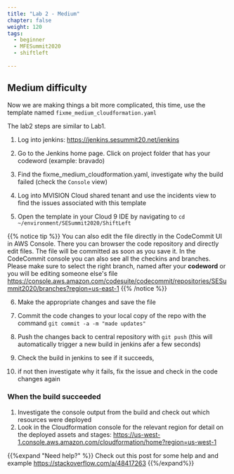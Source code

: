 ```yaml
---
title: "Lab 2 - Medium"
chapter: false
weight: 120
tags:
  - beginner
  - MFESummit2020
  - shiftleft
  
---
```



## Medium difficulty
Now we are making things a bit more complicated, this time, use the template named `fixme_medium_cloudformation.yaml`

The lab2 steps are similar to Lab1.

1. Log into jenkins: https://jenkins.sesummit20.net/jenkins

2. Go to the Jenkins home page. Click on project folder that has your codeword (example: bravado)

3. Find the fixme_medium_cloudformation.yaml, investigate why the build failed (check the `Console` view)

4. Log into MVISION Cloud shared tenant and use the incidents view to find the issues associated with this template

5. Open the template in your Cloud 9 IDE by navigating to `cd ~/environment/SESummit2020/ShiftLeft`


{{% notice tip %}}
You can also edit the file directly in the CodeCommit UI in AWS Console. There you can browser the code repository and directly edit files. The file will be committed as soon as you save it. In the CodeCommit console you can also see all the checkins and branches.
Please make sure to select the right branch, named after your **codeword** or you will be editing someone else's file
https://console.aws.amazon.com/codesuite/codecommit/repositories/SESummit2020/branches?region=us-east-1 
{{% /notice %}}

6. Make the appropriate changes and save the file

7. Commit the code changes to your local copy of the repo with the command ``git commit -a -m "made updates"``

8. Push the changes back to central repository with ``git push`` (this will automatically trigger a new build in jenkins afer a few seconds)

9. Check the build in jenkins to see if it succeeds, 

10. if not then investigate why it fails, fix the issue and check in the code changes again 


### When the build succeeded
1. Investigate the console output from the build and check out which resources were deployed
1. Look in the Cloudformation console for the relevant region for detail on the deployed assets and stages: https://us-west-1.console.aws.amazon.com/cloudformation/home?region=us-west-1

{{%expand "Need help?" %}}
Check out this post for some help and and example
https://stackoverflow.com/a/48417263
{{%/expand%}}
